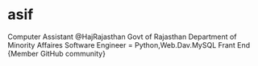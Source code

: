 # asif
Computer Assistant  @HajRajasthan  Govt of Rajasthan Department of Minority Affaires Software Engineer = Python,Web.Dav.MySQL Frant End  {Member GitHub community}
